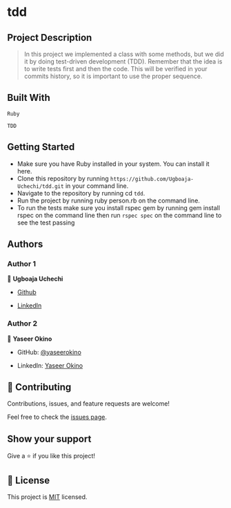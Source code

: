 # tdd

## **Project Description**

> In this project we implemented a class with some methods, but we did it by doing test-driven development (TDD). Remember that the idea is to write tests first and then the code. This will be verified in your commits history, so it is important to use the proper sequence.

## Built With

`Ruby`

`TDD`

## Getting Started

- Make sure you have Ruby installed in your system. You can install it here.
- Clone this repository by running `https://github.com/Ugboaja-Uchechi/tdd.git` in your command line.
- Navigate to the repository by running cd `tdd`.
- Run the project by running ruby person.rb on the command line.
- To run the tests make sure you install rspec gem by running gem install rspec on the command line then run `rspec spec` on the command line to see the test passing

## Authors

### Author 1

👤 **Ugboaja Uchechi**

- [Github](https://github.com/Ugboaja-Uchechi)

- [LinkedIn](https://www.linkedin.com/in/stephanie-ugboaja-930a2a216/)

### Author 2

👤 **Yaseer Okino**

- GitHub: [@yaseerokino](https://github.com/yaseerokino)

- LinkedIn: [Yaseer Okino](https://linkedin.com/in/yaseerokino)

## 🤝 Contributing

Contributions, issues, and feature requests are welcome!

Feel free to check the [issues page](../../issues/).

## Show your support

Give a ⭐️ if you like this project!

## 📝 License

This project is [MIT](https://github.com/microverseinc/readme-template/blob/master/MIT.md) licensed.
